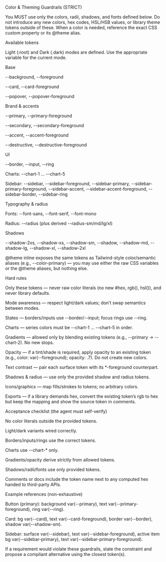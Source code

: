 Color & Theming Guardrails (STRICT)

You MUST use only the colors, radii, shadows, and fonts defined below.
Do not introduce any new colors, hex codes, HSL/HSB values, or library theme tokens outside of these. When a color is needed, reference the exact CSS custom property or its @theme alias.

Available tokens

Light (:root) and Dark (.dark) modes are defined. Use the appropriate variable for the current mode.

Base

--background, --foreground

--card, --card-foreground

--popover, --popover-foreground

Brand & accents

--primary, --primary-foreground

--secondary, --secondary-foreground

--accent, --accent-foreground

--destructive, --destructive-foreground

UI

--border, --input, --ring

Charts: --chart-1 … --chart-5

Sidebar: --sidebar, --sidebar-foreground,
--sidebar-primary, --sidebar-primary-foreground,
--sidebar-accent, --sidebar-accent-foreground,
--sidebar-border, --sidebar-ring

Typography & radius

Fonts: --font-sans, --font-serif, --font-mono

Radius: --radius (plus derived --radius-sm/md/lg/xl)

Shadows

--shadow-2xs, --shadow-xs, --shadow-sm, --shadow,
--shadow-md, --shadow-lg, --shadow-xl, --shadow-2xl

@theme inline exposes the same tokens as Tailwind-style color/semantic aliases (e.g., --color-primary) — you may use either the raw CSS variables or the @theme aliases, but nothing else.

Hard rules

Only these tokens — never raw color literals (no new #hex, rgb(), hsl()), and never library defaults.

Mode awareness — respect light/dark values; don’t swap semantics between modes.

States — borders/inputs use --border/--input; focus rings use --ring.

Charts — series colors must be --chart-1 … --chart-5 in order.

Gradients — allowed only by blending existing tokens (e.g., --primary → --chart-2). No new stops.

Opacity — if a tint/shade is required, apply opacity to an existing token (e.g., color: var(--foreground); opacity: .7). Do not create new colors.

Text contrast — pair each surface token with its *-foreground counterpart.

Shadows & radius — use only the provided shadow and radius tokens.

Icons/graphics — map fills/strokes to tokens; no arbitrary colors.

Exports — if a library demands hex, convert the existing token’s rgb to hex but keep the mapping and show the source token in comments.

Acceptance checklist (the agent must self-verify)

 No color literals outside the provided tokens.

 Light/dark variants wired correctly.

 Borders/inputs/rings use the correct tokens.

 Charts use --chart-* only.

 Gradients/opacity derive strictly from allowed tokens.

 Shadows/radii/fonts use only provided tokens.

 Comments or docs include the token name next to any computed hex handed to third-party APIs.

Example references (non-exhaustive)

Button (primary): background var(--primary), text var(--primary-foreground), ring var(--ring).

Card: bg var(--card), text var(--card-foreground), border var(--border), shadow var(--shadow-sm).

Sidebar: surface var(--sidebar), text var(--sidebar-foreground), active item bg var(--sidebar-primary), text var(--sidebar-primary-foreground).

If a requirement would violate these guardrails, state the constraint and propose a compliant alternative using the closest token(s).